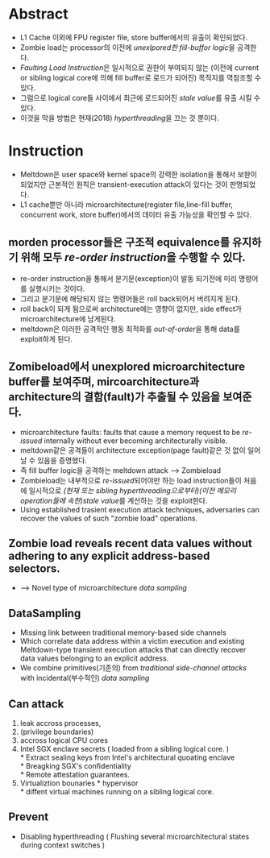 # Abstract
* L1 Cache 이외에 FPU register file, store buffer에서의 유출이 확인되었다.
* Zombie load는 processor의 이전에 *unexlpored한 fill-buffor logic*을 공격한다.
* *Faulting Load Instruction*은 일시적으로 권한이 부여되지 않는 (이전에 current or sibling logical core에 의해 fill buffer로 로드가 되어진) 목적지를 역참조할 수 있다.
* 그럼으로 logical core들 사이에서 최근에 로드되어진 *stale value*를 유출 시킬 수 있다.
* 이것을 막을 방법은 현재(2018) *hyperthreading*을 끄는 것 뿐이다.

# Instruction
* Meltdown은 user space와 kernel space의 강력한 isolation을 통해서 보완이 되었지만 근본적인 원칙은 transient-execution attack이 있다는 것이 판명되었다.
* L1 cache뿐만 아니라 microarchitecture(register file,line-fill buffer, concurrent work, store buffer)에서의 데이터 유출 가능성을 확인할 수 있다.
## morden processor들은 구조적 equivalence를 유지하기 위해 모두 *re-order instruction*을 수행할 수 있다. 
  * re-order instruction을 통해서 분기문(exception)이 발동 되기전에 미리 명령어를 실행시키는 것이다.
  * 그리고 분기문에 해당되지 않는 명령어들은 roll back되어서 버려지게 된다.
  * roll back이 되게 됨으로써 architecture에는 영향이 없지만, side effect가 microarchitecture에 남게된다.
  * meltdown은 이러한 공격적인 행동 최적화를 *out-of-order*을 통해 data를 exploit하게 된다.
## Zomibeload에서 unexplored microarchitecture buffer를 보여주며, mircoarchitecture과 architecture의 결함(fault)가 추출될 수 있음을 보여준다.
  * microarchitecture faults: faults that cause a memory request to be *re-issued* internally without ever becoming architecturally visible.
  * meltdown같은 공격들이 architecture exception(page fault)같은 것 없이 일어날 수 있음을 증명했다.
  * 즉 fill buffer logic을 공격하는 meltdown attack --> Zombieload
* Zombieload는 내부적으로 *re-issued*되어야만 하는 load instruction들이 처음에 일시적으로 *(현재 또는 sibling hyperthreading으로부터)(이전 메모리 operation들에 속한)stale value*를 계산하는 것을 exploit한다.
* Using established trasient execution attack techniques, adversaries can recover the values of such "zombie load" operations.
## Zombie load reveals recent data values without adhering to any explicit address-based selectors.
  * --> Novel type of microarchitecture *data sampling*
## DataSampling
  * Missing link between traditional memory-based side channels 
  * Which correlate data address within a victim execution and existing Meltdown-type transient execution attacks that can directly recover data values belonging to an explicit address.
* We combine primitives(기존의) from *traditional side-channel attacks* with incidental(부수적인) *data sampling*
## Can attack
  1. leak accross processes, 
  2. (privilege boundaries)
  2. accross logical CPU cores
  3. Intel SGX enclave secrets ( loaded from a sibling logical core. )  
    * Extract sealing keys from Intel's architectural quoating enclave  
    * Breagking SGX's confidentiality  
    * Remote attestation guarantees.  
  4. Virtualiztion bounaries
    * hypervisor  
    * diffent virtual machines running on a sibling logical core.
 ## Prevent
  * Disabling hyperthreading ( Flushing several microarchitectural states during context switches )
  
  
